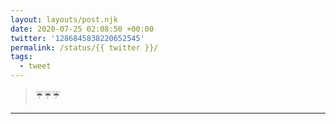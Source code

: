 ```yaml
---
layout: layouts/post.njk
date: 2020-07-25 02:08:50 +00:00
twitter: '1286845838220652545'
permalink: /status/{{ twitter }}/
tags: 
  - tweet
---
```


> ☔️☔️☔️

---
